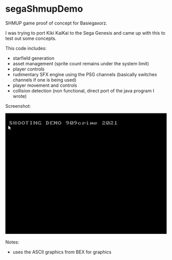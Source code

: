 # segaShmupDemo
SHMUP game proof of concept for Basiegaxorz. 


I was trying to port Kiki KaiKai to the Sega Genesis and came up with this to test out some concepts.

This code includes:
  - starfield generation
  - asset management (sprite count remains under the system limit)
  - player controls
  - rudimentary SFX engine using the PSG channels (basically switches channels if one is being used)
  - player movement and controls
  - collision detection (non functional, direct port of the java program I wrote)
  
  
 
 Screenshot:
 
 ![(screenshot gif here)](2021-09-30_15-02-56.gif)


 Notes:
  - uses the ASCII graphics from BEX for graphics
